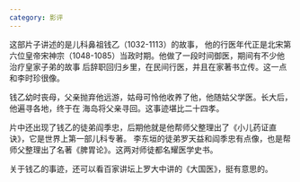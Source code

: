 ```yaml
---
category: 影评
---
```

这部片子讲述的是儿科鼻祖钱乙（1032-1113）的故事，
他的行医年代正是北宋第六位皇帝宋神宗（1048-1085）当政时期。他做了一段时间御医，期间有不少他治疗皇家子弟的故事
后辞职回归乡里，在民间行医，并且在家著书立传。这一点和李时珍很像。

钱乙幼时丧母，父亲抛弃他远游，姑母可怜他收养了他，他随姑父学医。长大后，他遍寻各地，终于在
海岛将父亲寻回。这事迹堪比二十四孝。

片中还出现了钱乙的徒弟阎季忠，后期他就是他帮师父整理出了《小儿药证直诀》，它是世界上第一部儿科专著。
李东垣的徒弟罗天益和阎季忠有点像，也是帮师父整理出了名著《脾胃论》。这两对师徒都名耀医学史书。

关于钱乙的事迹，还可以看百家讲坛上罗大中讲的《大国医》，挺有意思的。

